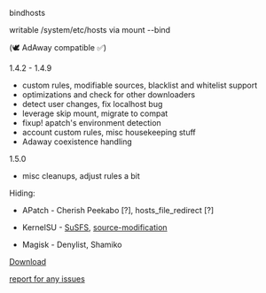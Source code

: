 bindhosts

writable /system/etc/hosts via mount --bind

(🕊️ AdAway compatible ✅)
  
  1.4.2 - 1.4.9
   - custom rules, modifiable sources, blacklist and whitelist support
   - optimizations and check for other downloaders
   - detect user changes, fix localhost bug
   - leverage skip mount, migrate to compat
   - fixup! apatch's environment detection
   - account custom rules, misc housekeeping stuff
   - Adaway coexistence handling

  1.5.0
   - misc cleanups, adjust rules a bit
    
Hiding: 

  - APatch - Cherish Peekabo [?], hosts_file_redirect [?]

  - KernelSU - [SuSFS](https://gitlab.com/simonpunk/susfs4ksu), [source-modification](https://github.com/tiann/KernelSU/commit/2b2b0733d7c57324b742c017c302fc2c411fe0eb)

  - Magisk - Denylist, Shamiko


  
[Download](https://raw.githubusercontent.com/backslashxx/bindhosts/compat/module.zip)

[report for any issues](https://github.com/backslashxx/bindhosts/issues)

